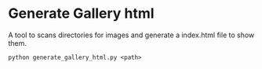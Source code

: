 # Generate Gallery html

A tool to scans directories for images and generate a index.html file to show them.

```shell
python generate_gallery_html.py <path>
```

